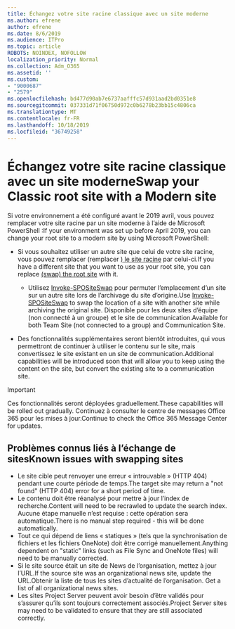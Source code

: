 ```yaml
---
title: Échangez votre site racine classique avec un site moderne
ms.author: efrene
author: efrene
ms.date: 8/6/2019
ms.audience: ITPro
ms.topic: article
ROBOTS: NOINDEX, NOFOLLOW
localization_priority: Normal
ms.collection: Adm_O365
ms.assetid: ''
ms.custom:
- "9000687"
- "2579"
ms.openlocfilehash: bd477d90ab7e6737aafffc57d931aad2bd0351e8
ms.sourcegitcommit: 037331d71f06750d972c0b6278b23bb15c4806ca
ms.translationtype: MT
ms.contentlocale: fr-FR
ms.lasthandoff: 10/18/2019
ms.locfileid: "36749258"
---
```

# <a name="swap-your-classic-root-site-with-a-modern-site"></a><span data-ttu-id="6268b-102">Échangez votre site racine classique avec un site moderne</span><span class="sxs-lookup"><span data-stu-id="6268b-102">Swap your Classic root site with a Modern site</span></span>

<span data-ttu-id="6268b-103">Si votre environnement a été configuré avant le 2019 avril, vous pouvez remplacer votre site racine par un site moderne à l’aide de Microsoft PowerShell :</span><span class="sxs-lookup"><span data-stu-id="6268b-103">If your environment was set up before April 2019, you can change your root site to a modern site by using Microsoft PowerShell:</span></span>

- <span data-ttu-id="6268b-104">Si vous souhaitez utiliser un autre site que celui de votre site racine, vous pouvez remplacer (remplacer [) le site racine](https://docs.microsoft.com/sharepoint/modern-root-site) par celui-ci.</span><span class="sxs-lookup"><span data-stu-id="6268b-104">If you have a different site that you want to use as your root site, you can replace [(swap) the root site](https://docs.microsoft.com/sharepoint/modern-root-site) with it.</span></span> 
    - <span data-ttu-id="6268b-105">Utilisez [Invoke-SPOSiteSwap](https://docs.microsoft.com/powershell/module/sharepoint-online/invoke-spositeswap?view=sharepoint-ps) pour permuter l’emplacement d’un site sur un autre site lors de l’archivage du site d’origine.</span><span class="sxs-lookup"><span data-stu-id="6268b-105">Use [Invoke-SPOSiteSwap](https://docs.microsoft.com/powershell/module/sharepoint-online/invoke-spositeswap?view=sharepoint-ps) to swap the location of a site with another site while archiving the original site.</span></span> <span data-ttu-id="6268b-106">Disponible pour les deux sites d’équipe (non connecté à un groupe) et le site de communication.</span><span class="sxs-lookup"><span data-stu-id="6268b-106">Available for both Team Site (not connected to a group) and Communication Site.</span></span> 

- <span data-ttu-id="6268b-107">Des fonctionnalités supplémentaires seront bientôt introduites, qui vous permettront de continuer à utiliser le contenu sur le site, mais convertissez le site existant en un site de communication.</span><span class="sxs-lookup"><span data-stu-id="6268b-107">Additional capabilities will be introduced soon that will allow you to keep using the content on the site, but convert the existing site to a communication site.</span></span> 
>[!Important]
><span data-ttu-id="6268b-108">Ces fonctionnalités seront déployées graduellement.</span><span class="sxs-lookup"><span data-stu-id="6268b-108">These capabilities will be rolled out gradually.</span></span> <span data-ttu-id="6268b-109">Continuez à consulter le centre de messages Office 365 pour les mises à jour.</span><span class="sxs-lookup"><span data-stu-id="6268b-109">Continue to check the Office 365 Message Center for updates.</span></span> 

## <a name="known-issues-with-swapping-sites"></a><span data-ttu-id="6268b-110">Problèmes connus liés à l’échange de sites</span><span class="sxs-lookup"><span data-stu-id="6268b-110">Known issues with swapping sites</span></span>

- <span data-ttu-id="6268b-111">Le site cible peut renvoyer une erreur « introuvable » (HTTP 404) pendant une courte période de temps.</span><span class="sxs-lookup"><span data-stu-id="6268b-111">The target site may return a "not found" (HTTP 404) error for a short period of time.</span></span>
- <span data-ttu-id="6268b-112">Le contenu doit être réanalysé pour mettre à jour l’index de recherche.</span><span class="sxs-lookup"><span data-stu-id="6268b-112">Content will need to be recrawled to update the search index.</span></span> <span data-ttu-id="6268b-113">Aucune étape manuelle n’est requise : cette opération sera automatique.</span><span class="sxs-lookup"><span data-stu-id="6268b-113">There is no manual step required - this will be done automatically.</span></span>
- <span data-ttu-id="6268b-114">Tout ce qui dépend de liens « statiques » (tels que la synchronisation de fichiers et les fichiers OneNote) doit être corrigé manuellement.</span><span class="sxs-lookup"><span data-stu-id="6268b-114">Anything dependent on "static" links (such as File Sync and OneNote files) will need to be manually corrected.</span></span>
- <span data-ttu-id="6268b-115">Si le site source était un site de News de l’organisation, mettez à jour l’URL.</span><span class="sxs-lookup"><span data-stu-id="6268b-115">If the source site was an organizational news site, update the URL.</span></span><span data-ttu-id="6268b-116">Obtenir la liste de tous les sites d’actualité de l’organisation.</span><span class="sxs-lookup"><span data-stu-id="6268b-116"> Get a list of all organizational news sites.</span></span>
- <span data-ttu-id="6268b-117">Les sites Project Server peuvent avoir besoin d’être validés pour s’assurer qu’ils sont toujours correctement associés.</span><span class="sxs-lookup"><span data-stu-id="6268b-117">Project Server sites may need to be validated to ensure that they are still associated correctly.</span></span>





